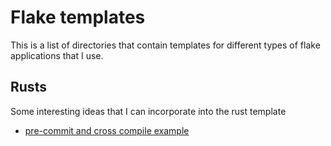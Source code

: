 # Flake templates

This is a list of directories that contain templates for different types of flake applications that I use.

## Rusts

Some interesting ideas that I can incorporate into the rust template

- [pre-commit and cross compile example](https://github.com/cpcloud/minesweep-rs/blob/d52b15d/flake.nix)
